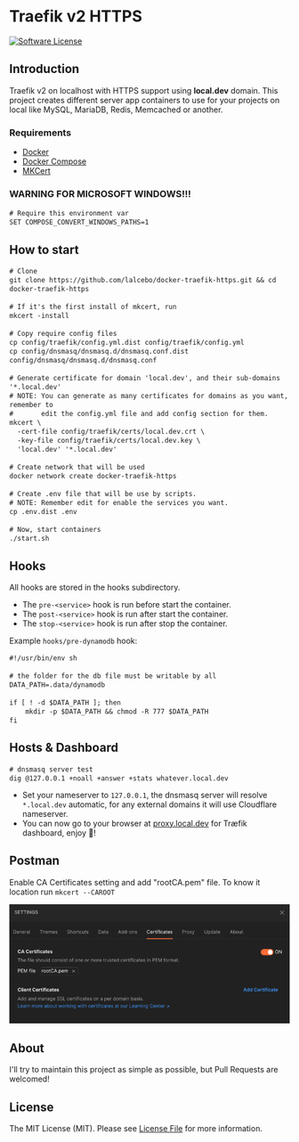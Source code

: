 # Traefik v2 HTTPS

[![Software License][ico-license]][link-license]

## Introduction

Traefik v2 on localhost with HTTPS support using **local.dev** domain. This project creates different server app
containers to use for your projects on local like MySQL, MariaDB, Redis, Memcached or another.

### Requirements

- [Docker](https://www.docker.com)
- [Docker Compose](https://docs.docker.com/compose/install)
- [MKCert](https://github.com/FiloSottile/mkcert)

### WARNING FOR MICROSOFT WINDOWS!!!

```shell
# Require this environment var
SET COMPOSE_CONVERT_WINDOWS_PATHS=1
```

## How to start

```shell
# Clone
git clone https://github.com/lalcebo/docker-traefik-https.git && cd docker-traefik-https

# If it's the first install of mkcert, run
mkcert -install

# Copy require config files
cp config/traefik/config.yml.dist config/traefik/config.yml
cp config/dnsmasq/dnsmasq.d/dnsmasq.conf.dist config/dnsmasq/dnsmasq.d/dnsmasq.conf

# Generate certificate for domain 'local.dev', and their sub-domains '*.local.dev'
# NOTE: You can generate as many certificates for domains as you want, remember to
#       edit the config.yml file and add config section for them.
mkcert \
  -cert-file config/traefik/certs/local.dev.crt \
  -key-file config/traefik/certs/local.dev.key \
  'local.dev' '*.local.dev'

# Create network that will be used
docker network create docker-traefik-https

# Create .env file that will be use by scripts.
# NOTE: Remember edit for enable the services you want.
cp .env.dist .env

# Now, start containers
./start.sh
```

## Hooks

All hooks are stored in the hooks subdirectory.

* The `pre-<service>` hook is run before start the container.
* The `post-<service>` hook is run after start the container.
* The `stop-<service>` hook is run after stop the container.

Example `hooks/pre-dynamodb` hook:
```shell
#!/usr/bin/env sh

# the folder for the db file must be writable by all
DATA_PATH=.data/dynamodb

if [ ! -d $DATA_PATH ]; then
    mkdir -p $DATA_PATH && chmod -R 777 $DATA_PATH
fi
```

## Hosts & Dashboard

```shell
# dnsmasq server test
dig @127.0.0.1 +noall +answer +stats whatever.local.dev
```

* Set your nameserver to `127.0.0.1`, the dnsmasq server will resolve `*.local.dev` automatic, for any external domains it will use Cloudflare nameserver.
* You can now go to your browser at [proxy.local.dev](https://proxy.local.dev) for Træfik dashboard, enjoy 🚀!

## Postman

Enable CA Certificates setting and add "rootCA.pem" file. To know it location run ```mkcert --CAROOT```

![CA Certificates](docs/postman_settings_cert.png)

## About

I'll try to maintain this project as simple as possible, but Pull Requests are welcomed!

## License

The MIT License (MIT). Please see [License File][link-license] for more information.

[ico-license]: https://img.shields.io/badge/license-MIT-brightgreen.svg?style=for-the-badge&color=blue

[link-license]: LICENSE
